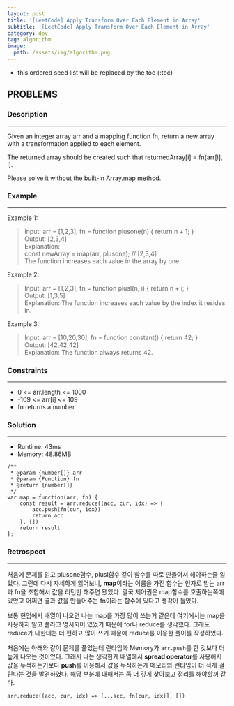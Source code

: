 ```yaml
---
layout: post
title: '[LeetCode] Apply Transform Over Each Element in Array'
subtitle: '[LeetCode] Apply Transform Over Each Element in Array'
category: dev
tag: algorithm
image:
  path: /assets/img/algorithm.png
---
```


<!-- prettier-ignore -->
* this ordered seed list will be replaced by the toc
{:toc}

## PROBLEMS

### **Description**

---

Given an integer array arr and a mapping function fn, return a new array with a transformation applied to each element.

The returned array should be created such that returnedArray[i] = fn(arr[i], i).

Please solve it without the built-in Array.map method.

### **Example**

---

Example 1:

> Input: arr = [1,2,3], fn = function plusone(n) { return n + 1; }  
> Output: [2,3,4]  
> Explanation:  
> const newArray = map(arr, plusone); // [2,3,4]  
> The function increases each value in the array by one.

Example 2:

> Input: arr = [1,2,3], fn = function plusI(n, i) { return n + i; }  
> Output: [1,3,5]  
> Explanation: The function increases each value by the index it resides in.

Example 3:

> Input: arr = [10,20,30], fn = function constant() { return 42; }  
> Output: [42,42,42]  
> Explanation: The function always returns 42.

### **Constraints**

---

- 0 <= arr.length <= 1000
- -109 <= arr[i] <= 109
- fn returns a number

### Solution

---

- Runtime: 43ms
- Memory: 48.86MB

```
/**
 * @param {number[]} arr
 * @param {Function} fn
 * @return {number[]}
 */
var map = function(arr, fn) {
    const result = arr.reduce((acc, cur, idx) => {
        acc.push(fn(cur, idx))
        return acc
    }, [])
    return result
};
```

### Retrospect

---

처음에 문제를 읽고 plusone함수, plusI함수 같이 함수를 따로 만들어서 해야하는줄 알았다. 그런데 다시 자세하게 읽어보니, **map**이라는 이름을 가진 함수는 인자로 받는 arr과 fn을 조합해서 값을 리턴만 해주면 됐었다. 결국 제어권은 map함수를 호출하는쪽에 있었고 어쩌면 결과 값을 만들어주는 fn이라는 함수에 있다고 생각이 들었다.

보통 현업에서 배열이 나오면 나는 map를 가장 많이 쓰는거 같은데 여기에서는 map을 사용하지 말고 풀라고 명시되어 있었기 때문에 for나 reduce를 생각했다. 그래도 reduce가 나한테는 더 편하고 많이 쓰기 때문에 reduce를 이용한 풀이를 작성하였다.

처음에는 아래와 같이 문제를 풀었는데 런타임과 Memory가 `arr.push`를 한 것보다 더 높게 나오는 것이었다. 그래서 나는 생각한게 배열에서 **spread operator**를 사용해서 값을 누적하는거보다 **push**를 이용해서 값을 누적하는게 메모리와 런타임이 더 적게 걸린다는 것을 발견하였다. 해당 부분에 대해서는 좀 더 깊게 찾아보고 정리를 해야할꺼 같다.

```
arr.reduce((acc, cur, idx) => [...acc, fn(cur, idx)], [])
```

